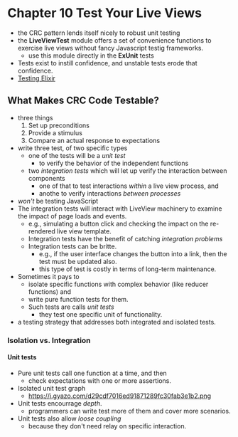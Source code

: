# Chapter 10 Test Your Live Views
- the CRC pattern lends itself nicely to robust unit testing
- the **LiveViewTest** module offers a set of convenience functions to exercise live views without fancy Javascript testig frameworks.
    - use this module directly in the **ExUnit** tests
- Tests exist to instill confidence, and unstable tests erode that confidence.
- [Testing Elixir](https://pragprog.com/titles/lmelixir/testing-elixir/)


## What Makes CRC Code Testable?
- three things
    1. Set up preconditions
    2. Provide a stimulus
    3. Compare an actual response to expectations
- write three test, of two specific types
    - one of the tests will be a _unit test_
        - to verify the behavior of the independent functions
    - two _integration tests_ which will let up verify the  interaction between components
        - one of that to test interactions _within_ a live view process, and
        - anothe to verify interactions _between processes_
- _won't_ be testing JavaScript
- The integration tests will interact with LiveView machinery to examine the impact of page loads and events.
    - e.g., simulating a button click and checking the impact on the re-rendered live view template.
    - Integration tests have the benefit of catching _integration problems_
    - Integration tests can be britte.
        - e.g., if the user interface changes the button into a link, then the test must be updated also.
        - this type of test is costly in terms of long-term maintenance.
- Sometimes it pays to
    - isolate specific functions with complex behavior (like reducer functions) and
    - write pure function tests for them.
    - Such tests are calls _unit tests_
        - they test one specific unit of functionality.
- a testing strategy that addresses both integrated and isolated tests.


### Isolation vs. Integration
#### Unit tests
- Pure unit tests call one function at a time, and then
    - check expectations with one or more assertions.
- Isolated unit test graph
    - https://i.gyazo.com/d29cdf7016ed91871289fc30fab3e1b2.png
- Unit tests encourrage _depth_.
    - programmers can write test more of them and cover more scenarios.
- Unit tests also allow _loose coupling_
    - because they don't need relay on specific interaction.
